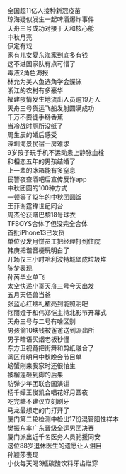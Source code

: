 全国超11亿人接种新冠疫苗  
琼海疑似发生一起啤酒爆炸事件  
天舟三号成功对接于天和核心舱  
中秋月亮  
伊定有戏  
家有儿女夏东海家到底多有钱  
这不进国家队有点可惜了  
毒液2角色海报  
林允为美人鱼选角学会蝶泳  
浙江的农村有多豪华  
福建疫情发生地流出人员逾19万人  
天舟三号货运飞船发射圆满成功  
千万不要徒手掰香蕉  
当冷战时厕所没纸了  
周生辰的婚后感受  
深圳海景民宿一房难求  
9岁孩子玩手机不运动患上静脉血栓  
和相恋五年的男孩结婚了  
上一辈的冰箱能有多窒息  
民警夜查酒吧后宣传反诈app  
中秋团圆的100种方式  
一顿等了12年的中秋团圆饭  
王菲谢霆锋世纪同台  
周杰伦获赠巴黎18号球衣  
TFBOYS合体了但没完全合体  
首批iPhone13已发货  
单位没发月饼员工把经理打到住院  
韩庚把谐音梗玩明白了  
开场仅三小时哈利波特城堡成垃圾堆  
陈梦表现  
孙芮毕业单飞  
太空快递小哥天舟三号今天出发  
五月天怪兽当爸  
张蓝心红毯礼裙亮到能照明吧  
佟丽娅于和伟郑恺主持北影节开幕式  
天舟三号与二号有啥区别  
男孩偷10块钱被爸爸送到派出所  
男子暗语买烟老板秒懂  
东方卫视竟把街舞和剪纸融合了  
湾区升明月中秋晚会节目单  
螃蟹刚来我家时还很怕生  
被榴莲砸到脚的后果  
防弹少年团联合国演讲  
杨千嬅王俊凯合唱花好月圆夜  
吃完糖不建议立刻刷牙  
马龙最想走的门打开了  
厦门第二轮检测中检出17份混管阳性样本  
樊振东率广东晋级全运男团决赛  
厦门派出近千名医务人员驰援同安  
这位88岁退休医生的遗愿让人泪目  
孙颖莎表现  
小伙每天喝3瓶碳酸饮料牙齿烂穿  
